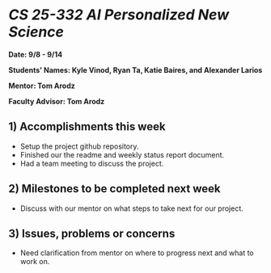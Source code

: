 # *CS 25-332 AI Personalized New Science*

**Date: 9/8 - 9/14**

**Students' Names: Kyle Vinod, Ryan Ta, Katie Baires, and Alexander Larios**

**Mentor: Tom Arodz**

**Faculty Advisor: Tom Arodz**

## 1) Accomplishments this week ##
   - Setup the project github repository.
   - Finished our the readme and weekly status report document.
   - Had a team meeting to discuss the project.

## 2) Milestones to be completed next week ##
   - Discuss with our mentor on what steps to take next for our project.

## 3) Issues, problems or concerns ##
   - Need clarification from mentor on where to progress next and what to work on.
